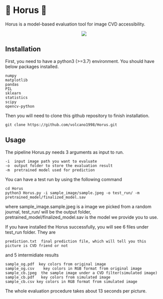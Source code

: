 # :milky_way: Horus :eagle: 
Horus is a model-based evaluation tool for image CVD accessibility.

<p align="center"><img src="https://user-images.githubusercontent.com/54039319/227109468-bbafbd45-9292-4e73-9cbd-c835b2f11f9f.png" /></p>

## Installation

First, you need to have a python3 (>=3.7) environment. You should have below packages installed.
```
numpy
matplotlib
pandas
PIL
sklearn
statistics
scipy
opencv-python
```
Then you will need to clone this github repository to finish installation.
```
git clone https://github.com/volcano1998/Horus.git
```
## Usage

The pipeline Horus.py needs 3 arguments as input to run.

```
-i  input image path you want to evaluate
-o  output folder to store the evaluation result
-m  pretrained model used for prediction
```

You can have a test run by using the following command
```
cd Horus
python3 Horus.py -i sample_image/sample.jpeg -o test_run/ -m pretrained_model/finalized_model.sav
```
where sample_image.sample.jpeg is a image we picked from a random journal, test_run/ will be the output folder, pretrained_model/finalized_model.sav is the model we provide you to use.

If you have installed the Horus successfully, you will see 6 files under test_run folder. They are 
```
prediction.txt	final prediction file, which will tell you this picture is CVD friend or not
```
and 5 imtermidiate results
```
sample_og.pdf  key colors from original image
sample_og.csv	 key colors in RGB format from original image
sample_cb.jpeg  the sample image under a CVD filter(simulated image)
sample_cb.pdf	key colors from simulated image
sample_cb.csv key colors in RGB format from simulated image
```
The whole evaluation procedure takes about 13 seconds per picture.




